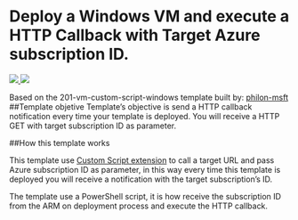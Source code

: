 # Deploy a Windows VM and execute a HTTP Callback with Target Azure subscription ID.

<a href="https://portal.azure.com/#create/Microsoft.Template/uri/https%3A%2F%2Fraw.githubusercontent.com%2Fliarjo%2FCustomScriptExtensionCallBack%2Fmaster%2Fazuredeploy.json" target="_blank">
    <img src="http://azuredeploy.net/deploybutton.png"/>
</a>
<a href="http://armviz.io/#/?load=https%3A%2F%2Fraw.githubusercontent.com%2Fliarjo%2FCustomScriptExtensionCallBack%2Fmaster%2Fazuredeploy.json" target="_blank">
    <img src="http://armviz.io/visualizebutton.png"/>
</a>


Based on the 201-vm-custom-script-windows template built by: [philon-msft](https://github.com/philon-msft)
##Template objetive
Template’s objective is send a HTTP callback notification every time your template is deployed. You will receive a HTTP GET with target subscription ID as parameter.

##How this template works

This template use [Custom Script extension](https://azure.microsoft.com/en-us/documentation/articles/virtual-machines-windows-extensions-customscript/) to call a target URL and pass Azure subscription ID as parameter, in this way every time this template is deployed you will receive a notification with the target subscription’s ID.

The template use a PowerShell script, it is how receive the subscription ID from the ARM on deployment process and execute the HTTP callback.
